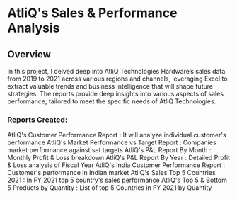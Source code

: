 # AtliQ's Sales & Performance Analysis
## Overview
In this project, I delved deep into AtliQ Technologies Hardware’s sales data from 2019 to 2021 across various regions and channels, leveraging Excel to extract valuable trends and business intelligence that will shape future strategies. The reports provide deep insights into various aspects of sales performance, tailored to meet the specific needs of AtliQ Technologies.

### Reports Created: 
AtliQ's Customer Performance Report : It will analyze individual customer's performance
AtliQ's Market Performance vs Target Report : Companies market performance against set targets
AtliQ's P&L Report By Month : Monthly Profit & Loss breakdown 
AtliQ's P&L Report By Year : Detailed Profit & Loss analysis of Fiscal Year
AtliQ's India Customer Performance Report : Customer's performance in Indian market
AtliQ's Sales Top 5 Countries 2021 : In FY 2021 top 5 country's sales performance
AtliQ's Top 5 & Bottom 5 Products by Quantity : List of top 5 Countries in FY 2021 by Quantity
